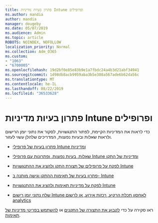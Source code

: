 ```yaml
---
title: פתרון בעיות מדיניות Intune ופרופילים
ms.author: mandia
author: mandia
manager: dougeby
ms.date: 05/07/2019
ms.audience: Admin
ms.topic: article
ROBOTS: NOINDEX, NOFOLLOW
localization_priority: Normal
ms.collection: Adm_O365
ms.custom:
- "1063"
- "6700005"
ms.openlocfilehash: 19d2bf0e85e83b9e1a7fbdc24a4b3d21abf34941
ms.sourcegitcommit: 1d98db8acb9959aba3b5e308a567ade6b62da56c
ms.translationtype: MT
ms.contentlocale: he-IL
ms.lasthandoff: 08/22/2019
ms.locfileid: "36533628"
---
```

# <a name="troubleshooting-intune-policy-and-profiles"></a>פתרון בעיות מדיניות Intune ופרופילים

כדי לראות את המדיניות הקיימת, לפתור התנגשויות, לסקור את נתוני יומן הרישום ולראות שאלות ובעיות נפוצות, המדריכים שלהלן עשוי לעזור.

- [פתרון בעיות של פרופילי Intune ומדיניות](https://docs.microsoft.com/intune/troubleshoot-policies-in-microsoft-intune)

- [שאלות, בעיות נפוצות, ופתרונות עם פרופילי Intune ומדיניות של התקן](https://docs.microsoft.com/intune/device-profile-troubleshoot)

- [לפקח על פרופילים של תצורת התקן ולהציג את ההתנגשויות Intune](https://docs.microsoft.com/intune/device-profile-monitor)

- [פתרון בעיות של תאימות ההתקן וגישה מותנה ב- Intune](https://docs.microsoft.com/intune/troubleshoot-conditional-access)

- [לפקח על מדיניות תאימות ולהציג את ההתנגשויות Intune](https://docs.microsoft.com/intune/compliance-policy-monitor)

- [שלח נתוני יומן רישום Intune לאחסון תכלת הרקיע, רכזות אירוע, או לרשום analytics](https://docs.microsoft.com/intune/review-logs-using-azure-monitor)

ראו סקירה על כדי [לקבוע את התצורה של התקנים](https://docs.microsoft.com/intune/device-profiles) או [להשתמש בפריטי מדיניות של תאימות](https://docs.microsoft.com/intune/device-compliance-get-started).
